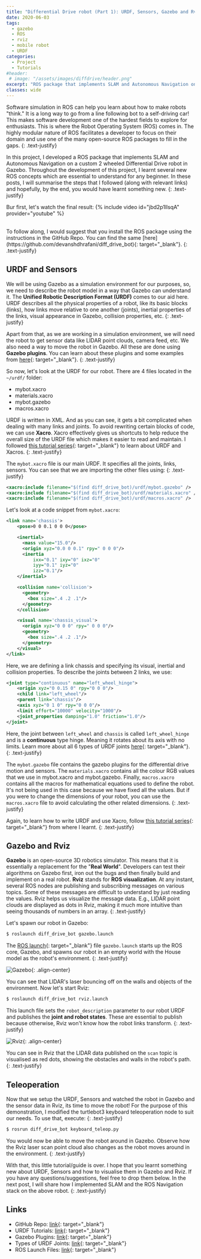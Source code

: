 ```yaml
---
title: "Differential Drive robot (Part 1): URDF, Sensors, Gazebo and Rviz"
date: 2020-06-03
tags: 
  - gazebo
  - ROS
  - rviz
  - mobile robot
  - URDF
categories:
  - Project
  - Tutorials
#header:
 # image: "/assets/images/diffdrive/header.png"
excerpt: "ROS package that implements SLAM and Autonomous Navigation on a custom 2 wheeled Differential Drive robot in Gazebo"
classes: wide
---
```


Software simulation in ROS can help you learn about how to make robots "think." It is a long way to go from a line following bot to a self-driving car!  This makes software development one of the hardest fields to explore for enthusiasts. This is where the Robot Operating System (ROS) comes in. The highly modular nature of ROS facilitates a developer to focus on their domain and use one of the many open-source ROS packages to fill in the gaps.
{: .text-justify}

In this project, I developed a ROS package that implements SLAM and Autonomous Navigation on a custom 2 wheeled Differential Drive robot in Gazebo. Throughout the development of this project, I learnt several new ROS concepts which are essential to understand for any beginner. In these posts, I will summarise the steps that I followed (along with relevant links) and hopefully, by the end, you would have learnt something new.
{: .text-justify}

Bur first, let's watch the final result:
{% include video id="jbd2p1llsqA" provider="youtube" %}

<br/>
To follow along, I would suggest that you install the ROS package using the instructions in the GitHub Repo. You can find the same [here](https://github.com/devanshdhrafani/diff_drive_bot){: target="_blank"}.
{: .text-justify}

## URDF and Sensors

We will be using Gazebo as a simulation environment for our purposes, so, we need to describe the robot model in a way that Gazebo can understand it. The **Unified Robotic Description Format (URDF)** comes to our aid here. URDF describes all the physical properties of a robot, like its basic blocks (links), how links move relative to one another (joints), inertial properties of the links, visual appearance in Gazebo, collision properties, etc. 
{: .text-justify}

Apart from that, as we are working in a simulation environment, we will need the robot to get sensor data like LIDAR point clouds, camera feed, etc. We also need a way to move the robot in Gazebo. All these are done using **Gazebo plugins**. You can learn about these plugins and some examples from [here](http://gazebosim.org/tutorials?tut=ros_gzplugins){: target="_blank"}. 
{: .text-justify}

So now, let's look at the URDF for our robot. There are 4 files located in the ```~/urdf/``` folder:
- mybot.xacro
- materials.xacro
- mybot.gazebo
- macros.xacro

URDF is written in XML. And as you can see, it gets a bit complicated when dealing with many links and joints. To avoid rewriting certain blocks of code, we can use **Xacro**. Xacro effectively gives us shortcuts to help reduce the overall size of the URDF file which makes it easier to read and maintain. I followed [this tutorial series](http://wiki.ros.org/urdf/Tutorials){: target="_blank"} to learn about URDF and Xacros.
{: .text-justify}

The ```mybot.xacro``` file is our main URDF. It specifies all the joints, links, sensors. You can see that we are importing the other files using:
{: .text-justify}

```xml
<xacro:include filename="$(find diff_drive_bot)/urdf/mybot.gazebo" />
<xacro:include filename="$(find diff_drive_bot)/urdf/materials.xacro" />
<xacro:include filename="$(find diff_drive_bot)/urdf/macros.xacro" />
```
Let's look at a code snippet from ```mybot.xacro```:
```xml
<link name='chassis'>
    <pose>0 0 0.1 0 0 0</pose>

    <inertial>
      <mass value="15.0"/>
      <origin xyz="0.0 0 0.1" rpy=" 0 0 0"/>
      <inertia
          ixx="0.1" ixy="0" ixz="0"
          iyy="0.1" iyz="0"
          izz="0.1"/>
    </inertial>

    <collision name='collision'>
      <geometry>
        <box size=".4 .2 .1"/>
      </geometry>
    </collision>

    <visual name='chassis_visual'>
      <origin xyz="0 0 0" rpy=" 0 0 0"/>
      <geometry>
        <box size=".4 .2 .1"/>
      </geometry>
    </visual>
</link>
```

Here, we are defining a link chassis and specifying its visual, inertial and collision properties. 
To describe the joints between 2 links, we use:

```xml
<joint type="continuous" name="left_wheel_hinge">
    <origin xyz="0 0.15 0" rpy="0 0 0"/>
    <child link="left_wheel"/>
    <parent link="chassis"/>
    <axis xyz="0 1 0" rpy="0 0 0"/>
    <limit effort="10000" velocity="1000"/>
    <joint_properties damping="1.0" friction="1.0"/>
</joint>
```

Here, the joint between ```left_wheel``` and ```chassis``` is called ```left_wheel_hinge``` and is a **continuous** type hinge. Meaning it rotates about its axis with no limits. Learn more about all 6 types of URDF joints [here](http://wiki.ros.org/urdf/XML/joint){: target="_blank"}.
{: .text-justify}

The ```mybot.gazebo``` file contains the gazebo plugins for the differential drive motion and sensors. The ```materials.xacro``` contains all the colour RGB values that we use in mybot.xacro and mybot.gazebo. Finally, ```macros.xacro``` contains all the macros for mathematical equations used to define the robot.  It's not being used in this case because we have fixed all the values. But if you were to change the dimensions of your robot, you can use the ```macros.xacro``` file to avoid calculating the other related dimensions.
{: .text-justify}

Again, to learn how to write URDF and use Xacro, follow [this tutorial series](http://wiki.ros.org/urdf/Tutorials){: target="_blank"} from where I learnt.
{: .text-justify}

## Gazebo and Rviz

**Gazebo** is an open-source 3D robotics simulator. This means that it is essentially a replacement for the "**Real World**". Developers can test their algorithms on Gazebo first, iron out the bugs and then finally build and implement on a real robot. **Rviz** stands for **ROS visualization**. At any instant, several ROS nodes are publishing and subscribing messages on various topics. Some of these messages are difficult to understand by just reading the values. Rviz helps us visualize the message data. E.g., LIDAR point clouds are displayed as dots in Rviz, making it much more intuitive than seeing thousands of numbers in an array. 
{: .text-justify}

Let's spawn our robot in Gazebo:
```bash
$ roslaunch diff_drive_bot gazebo.launch 
```

The [ROS launch](http://wiki.ros.org/roslaunch){: target="_blank"} file ```gazebo.launch``` starts up the ROS core, Gazebo, and spawns our robot in an empty world with the House model as the robot's environment. 
{: .text-justify}

![Gazebo](/assets/images/diffdrive/gazebo.png){: .align-center}

You can see that LIDAR's laser bouncing off on the walls and objects of the environment. 
Now let's start Rviz:
```bash
$ roslaunch diff_drive_bot rviz.launch
```
This launch file sets the ```robot_description``` parameter to our robot URDF and publishes the **joint and robot states**. These are essential to publish because otherwise, Rviz won't know how the robot links transform.
{: .text-justify}

![Rviz](/assets/images/diffdrive/rviz.png){: .align-center}

You can see in Rviz that the LIDAR data published on the ```scan``` topic is visualised as red dots, showing the obstacles and walls in the robot's path.
{: .text-justify}

## Teleoperation

Now that we setup the URDF, Sensors and watched the robot in Gazebo and the sensor data in Rviz, its time to move the robot! For the purpose of this demonstration, I modified the turtlebot3 keyboard teleoperation node to suit our needs. To use that, execute:
{: .text-justify}

```bash
$ rosrun diff_drive_bot keyboard_teleop.py 
```
You would now be able to move the robot around in Gazebo. Observe how the Rviz laser scan point cloud also changes as the robot moves around in the environment.
{: .text-justify}

With that, this little tutorial/guide is over. I hope that you learnt something new about URDF, Sensors and how to visualise them in Gazebo and Rviz. If you have any questions/suggestions, feel free to drop them below. In the next post, I will share how I implemented SLAM and the ROS Navigation stack on the above robot. 
{: .text-justify}

## Links 

- GitHub Repo: [link](https://github.com/devanshdhrafani/diff_drive_bot){: target="_blank"}
- URDF Tutorials: [link](http://wiki.ros.org/urdf/Tutorials){: target="_blank"}
- Gazebo Plugins: [link](http://gazebosim.org/tutorials?tut=ros_gzplugins){: target="_blank"}
- Types of URDF Joints: [link](http://wiki.ros.org/urdf/XML/joint){: target="_blank"}
- ROS Launch Files: [link](http://wiki.ros.org/roslaunch){: target="_blank"}
